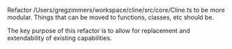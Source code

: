 Refactor /Users/gregzimmers/workspace/cline/src/core/Cline.ts to be more modular. Things that can be moved to functions, classes, etc should be.

The key purpose of this refactor is to allow for replacement and extendability of existing capabilities.
